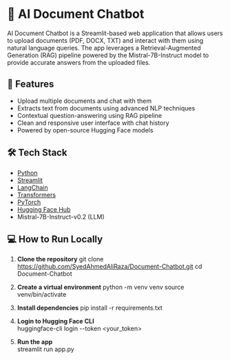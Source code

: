 # 📄 AI Document Chatbot

AI Document Chatbot is a Streamlit-based web application that allows users to upload documents (PDF, DOCX, TXT) and interact with them using natural language queries. The app leverages a Retrieval-Augmented Generation (RAG) pipeline powered by the Mistral-7B-Instruct model to provide accurate answers from the uploaded files.

## 🚀 Features

- Upload multiple documents and chat with them
- Extracts text from documents using advanced NLP techniques
- Contextual question-answering using RAG pipeline
- Clean and responsive user interface with chat history
- Powered by open-source Hugging Face models

## 🛠️ Tech Stack

- [Python](https://www.python.org/)
- [Streamlit](https://streamlit.io/)
- [LangChain](https://www.langchain.com/)
- [Transformers](https://huggingface.co/docs/transformers/)
- [PyTorch](https://pytorch.org/)
- [Hugging Face Hub](https://huggingface.co/)
- Mistral-7B-Instruct-v0.2 (LLM)

## 💻 How to Run Locally

1. **Clone the repository**
   git clone https://github.com/SyedAhmedAliRaza/Document-Chatbot.git
   cd Document-Chatbot

2. **Create a virtual environment**
   python -m venv venv
   source venv/bin/activate
          
3. **Install dependencies**
   pip install -r requirements.txt

 4. **Login to Hugging Face CLI**  
    huggingface-cli login --token <your_token>

 5. **Run the app**   
    streamlit run app.py



